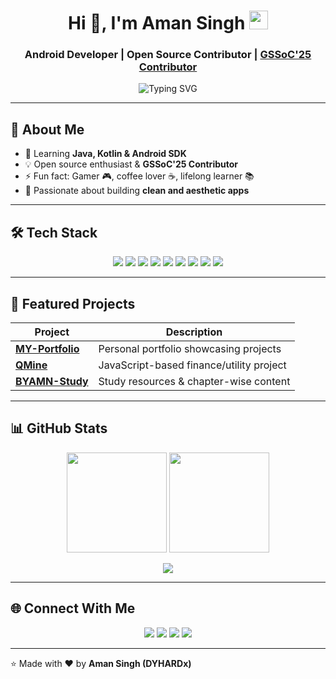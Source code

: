 <h1 align="center">
  Hi 👋, I'm Aman Singh <img src="https://media.giphy.com/media/hvRJCLFzcasrR4ia7z/giphy.gif" width="30">
</h1>
<h3 align="center">
  Android Developer | Open Source Contributor | <a href="https://gssoc.girlscript.tech/">GSSoC'25 Contributor</a>
</h3>

<p align="center">
  <img src="https://readme-typing-svg.herokuapp.com?font=Fira+Code&size=28&color=00FF00&center=true&vCenter=true&width=600&lines= Coding+%7C+Open+Source+%7C+Learning+%7C+Android+Dev" alt="Typing SVG"/>
</p>

---

## 🚀 About Me
- 🌱 Learning **Java, Kotlin & Android SDK**  
- 💡 Open source enthusiast & **GSSoC'25 Contributor**  
- ⚡ Fun fact: Gamer 🎮, coffee lover ☕, lifelong learner 📚  
- 🎨 Passionate about building **clean and aesthetic apps**  

---

## 🛠️ Tech Stack
<p align="center">
  <img src="https://img.shields.io/badge/Java-orange?style=for-the-badge&logo=java&logoColor=white"/>
  <img src="https://img.shields.io/badge/Kotlin-purple?style=for-the-badge&logo=kotlin&logoColor=white"/>
  <img src="https://img.shields.io/badge/Android-3DDC84?style=for-the-badge&logo=android&logoColor=white"/>
  <img src="https://img.shields.io/badge/Firebase-ffca28?style=for-the-badge&logo=firebase&logoColor=black"/>
  <img src="https://img.shields.io/badge/HTML5-E34F26?style=for-the-badge&logo=html5&logoColor=white"/>
  <img src="https://img.shields.io/badge/CSS3-1572B6?style=for-the-badge&logo=css3&logoColor=white"/>
  <img src="https://img.shields.io/badge/JavaScript-F7DF1E?style=for-the-badge&logo=javascript&logoColor=black"/>
  <img src="https://img.shields.io/badge/Git-F05032?style=for-the-badge&logo=git&logoColor=white"/>
  <img src="https://img.shields.io/badge/GitHub-181717?style=for-the-badge&logo=github&logoColor=white"/>
</p>

---

## 🌟 Featured Projects
| Project | Description |
|---|---|
| **[MY-Portfolio](https://github.com/DYHARDx/MY-Portfolio)** | Personal portfolio showcasing projects |
| **[QMine](https://github.com/DYHARDx/QMine)** | JavaScript-based finance/utility project |
| **[BYAMN-Study](https://github.com/DYHARDx/BYAMN-Study)** | Study resources & chapter-wise content |

---

## 📊 GitHub Stats
<p align="center">
  <img src="https://github-readme-stats.vercel.app/api?username=DYHARDx&show_icons=true&theme=radical" height="160"/>
  <img src="https://github-readme-streak-stats.herokuapp.com/?user=DYHARDx&theme=radical" height="160"/>
</p>

<p align="center">
  <img src="https://github-readme-stats.vercel.app/api/top-langs/?username=DYHARDx&layout=compact&theme=radical" />
</p>

---

## 🌐 Connect With Me
<p align="center">
  <a href="mailto:dyhardeveloper@gmail.com"><img src="https://img.shields.io/badge/Email-D14836?style=for-the-badge&logo=gmail&logoColor=white"/></a>
  <a href="https://linkedin.com/in/YOUR-LINKEDIN"><img src="https://img.shields.io/badge/LinkedIn-0077B5?style=for-the-badge&logo=linkedin&logoColor=white"/></a>
  <a href="https://twitter.com/YOUR-TWITTER"><img src="https://img.shields.io/badge/Twitter-1DA1F2?style=for-the-badge&logo=twitter&logoColor=white"/></a>
  <a href="https://gssoc.girlscript.tech/"><img src="https://img.shields.io/badge/GSSoC-25-FF69B4?style=for-the-badge&logo=github&logoColor=white"/></a>
</p>

---

⭐ Made with ❤️ by **Aman Singh (DYHARDx)**
